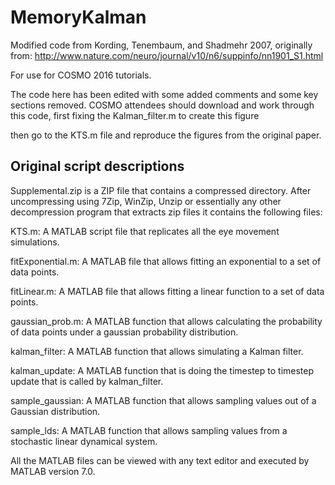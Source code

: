 # MemoryKalman

Modified code from Kording, Tenembaum, and Shadmehr 2007, originally from:
http://www.nature.com/neuro/journal/v10/n6/suppinfo/nn1901_S1.html

For use for COSMO 2016 tutorials.

The code here has been edited with some added comments and some key sections removed.
COSMO attendees should download and work through this code, first fixing the Kalman_filter.m to create
this figure

then go to the KTS.m file and reproduce the figures from the original paper.

Original script descriptions
---

Supplemental.zip is a ZIP file that contains a compressed directory. After uncompressing using 7Zip, WinZip, Unzip or essentially any other decompression program that extracts zip files it contains the following files:

KTS.m: A MATLAB script file that replicates all the eye movement simulations.

fitExponential.m: A MATLAB file that allows fitting an exponential to a set of data points.

fitLinear.m: A MATLAB file that allows fitting a linear function to a set of data points.

gaussian_prob.m: A MATLAB function that allows calculating the probability of data points under a gaussian probability distribution.

kalman_filter: A MATLAB function that allows simulating a Kalman filter.

kalman_update: A MATLAB function that is doing the timestep to timestep update that is called by kalman_filter.

sample_gaussian: A MATLAB function that allows sampling values out of a Gaussian distribution.

sample_lds: A MATLAB function that allows sampling values from a stochastic linear dynamical system.

All the MATLAB files can be viewed with any text editor and executed by MATLAB version 7.0.
